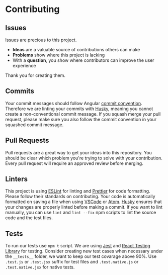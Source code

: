 # Contributing

## Issues

Issues are precious to this project.

- **Ideas** are a valuable source of contributions others can make
- **Problems** show where this project is lacking
- With a **question**, you show where contributors can improve the user experience

Thank you for creating them.

## Commits

Your commit messages should follow Angular [commit convention](https://www.conventionalcommits.org/en/v1.0.0-beta.4/). Therefore we are linting your commits with [Husky](https://github.com/typicode/husky), meaning you cannot create a non-conventional commit message. If you squash merge your pull request, please make sure you also follow the commit convention in your squashed commit message.

## Pull Requests

Pull requests are a great way to get your ideas into this repository.
You should be clear which problem you're trying to solve with your contribution.
Every pull request will require an approved review before merging.

## Linters

This project is using [ESLint](https://eslint.org/) for linting and [Prettier](https://prettier.io/) for code formatting. Please follow their standards on contributing. Your code is automatically formatted on saving a file when using [VSCode](https://code.visualstudio.com/) or [Atom](https://atom.io/). [Husky](https://github.com/typicode/husky) ensures that your changes are properly linted before making a commit. If you want to lint manually, you can use `lint` and `lint --fix` npm scripts to lint the source code and the test files.

## Tests

To run our tests use `npm t` script. We are using [Jest](https://jestjs.io/) and [React Testing Library](https://github.com/testing-library/react-testing-library) for testing. Consider creating new test cases when necessary under the `__tests__` folder, we want to keep our test covarage above 90%. Use `.test.js` or `.test.jsx` suffix for test files and `.test.native.js` or `.test.native.jsx` for native tests.

